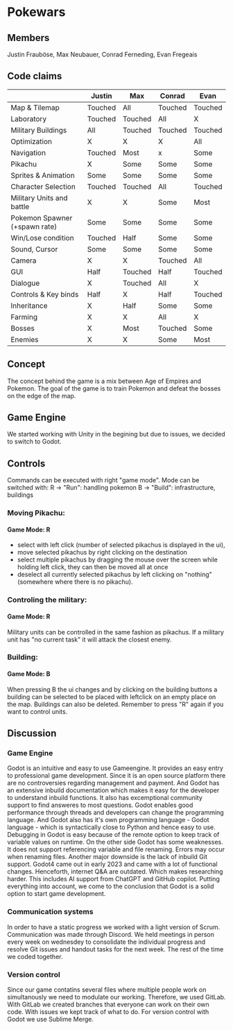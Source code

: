 # Pokewars

## Members
Justin Frauböse, Max Neubauer, Conrad Ferneding, Evan Fregeais

## Code claims 
| | Justin | Max | Conrad | Evan |
|----|----|----|----|----|
|Map & Tilemap| Touched | All | Touched | Touched | 
|Laboratory| Touched | Touched | All | X |
|Military Buildings| All | Touched | Touched | Touched |
|Optimization| X | X | X | All|
|Navigation| Touched | Most | x | Some |
|Pikachu| X | Some | Some | Some |
|Sprites & Animation| Some | Some | Some | Some |
|Character Selection| Touched | Touched | All | Touched | 
|Military Units and battle| X | X | Some | Most | 
|Pokemon Spawner (+spawn rate)| Some | Some | Some | Some | 
|Win/Lose condition | Touched | Half | Some | Some | 
|Sound, Cursor| Some | Some | Some | Some | 
|Camera| X | X | Touched | All|
|GUI| Half | Touched | Half | Touched | 
|Dialogue| X | Touched | All | X |
|Controls & Key binds| Half | X | Half | Touched |
|Inheritance| X | Half | Some | Some |
|Farming | X | X | All | X |
|Bosses| X | Most | Touched | Some|
|Enemies| X | X | Some | Most|

## Concept

The concept behind the game is a mix between Age of Empires and Pokemon.
The goal of the game is to train Pokemon and defeat the bosses on the edge of the map.

## Game Engine

We started working with Unity in the begining but due to issues, we decided to switch to Godot.

## Controls
Commands can be executed with right "game mode".
Mode can be switched with:
R -> "Run": handling pokemon
B -> "Build": infrastructure, buildings

### Moving Pikachu:
#### Game Mode: R
 - select with left click (number of selected pikachus is displayed in the ui),
 - move selected pikachus by right clicking on the destination
 - select multiple pikachus by dragging the mouse over the screen while holding left click, they can then be moved all at once
 - deselect all currently selected pikachus by left clicking on "nothing" (somewhere where there is no pikachu).

### Controling the military:
#### Game Mode: R
Military units can be controlled in the same fashion as pikachus.
If a military unit has "no current task" it will attack the closest enemy.

### Building:
#### Game Mode: B
When pressing B the ui changes and by clicking on the building buttons a building can be selected to be placed with leftclick on an empty place on the map. 
Buildings can also be deleted. 
Remember to press "R" again if you want to control units. 


## Discussion
### Game Engine
Godot is an intuitive and easy to use Gameengine. It provides an easy entry to professional game development.
Since it is an open source platform there are no controversies regarding management and payment. 
And Godot has an extensive inbuild documentation which makes it easy for the developer to understand inbuild functions. It also has excemptional community support to find answeres to most questions. Godot enables good performance through threads and developers can change the programming language. And Godot also has it's own programming language - Godot language - which is syntactically close to Python and hence easy to use. Debugging in Godot is easy because of the remote option to keep track of variable values on runtime.
On the other side Godot has some weaknesses. It does not support referencing variable and file renaming. Errors may occur when renaming files. Another major downside is the lack of inbuild Git support. 
Godot4 came out in early 2023 and came with a lot of functional changes. Henceforth, internet Q&A are outdated. Which makes researching harder. 
This includes AI support from ChatGPT and GitHub copilot.
Putting everything into account, we come to the conclusion that Godot is a solid option to start game development. 

### Communication systems
In order to have a static progress we worked with a light version of Scrum. Communication was made through Discord. We held meetings in person every week on wednesdey to consolidate the individual progress and resolve Git issues and handout tasks for the next week. The rest of the time we coded together. 

### Version control
Since our game contatins several files where multiple people work on simultanously we need to modulate our working. Therefore, we used GitLab. 
With GitLab we created branches that everyone can work on their own code. With issues we kept track of what to do.
For version control with Godot we use Sublime Merge.


